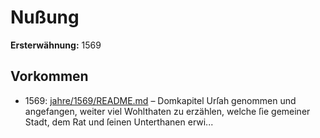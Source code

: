 # Nußung

**Ersterwähnung:** 1569

## Vorkommen
- 1569: [jahre/1569/README.md](../jahre/1569/README.md) – Domkapitel Urſah genommen und angefangen, weiter
viel Wohlthaten zu erzählen, welche ſie gemeiner Stadt,
dem Rat und ſeinen Unterthanen erwi...
